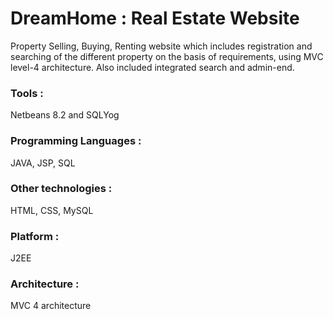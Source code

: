 # DreamHome : Real Estate Website 

Property Selling, Buying, Renting website which includes registration and searching of the different property on the basis of requirements, using MVC level-4 architecture. Also included integrated search and admin-end.

### Tools : 
Netbeans 8.2 and SQLYog

### Programming Languages :
JAVA, JSP, SQL

### Other technologies :
HTML, CSS, MySQL

### Platform :
J2EE

### Architecture : 
MVC 4 architecture



